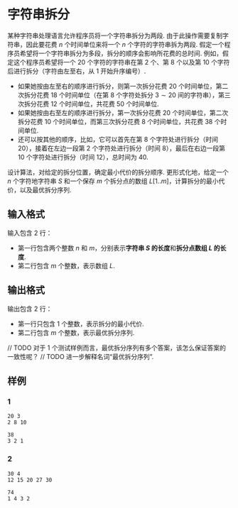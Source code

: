 # 字符串拆分

某种字符串处理语言允许程序员将一个字符串拆分为两段. 由于此操作需要复制字符串，因此要花费 $n$ 个时间单位来将一个 $n$ 个字符的字符串拆为两段. 假定一个程序员希望将一个字符串拆分为多段，拆分的顺序会影响所花费的总时间. 例如，假定这个程序员希望将一个 $20$ 个字符的字符串在第 $2$ 个、第 $8$ 个以及第 $10$ 个字符后进行拆分（字符由左至右，从 $1$ 开始升序编号）.

- 如果她按由左至右的顺序进行拆分，则第一次拆分花费 $20$ 个时间单位，第二次拆分花费 $18$ 个时间单位（在第 $8$ 个字符处拆分 $3 \sim 20$ 间的字符串），第三次拆分花费 $12$ 个时间单位，共花费 $50$ 个时间单位.
- 如果她按由右至左的顺序进行拆分，第一次拆分花费 $20$ 个时间单位，第二次拆分花费 $10$ 个时间单位，而第三次拆分花费 $8$ 个时间单位，共花费 $38$ 个时间单位.
- 还可以按其他的顺序，比如，它可以首先在第 $8$ 个字符处进行拆分（时间 $20$），接着在左边一段第 $2$ 个字符处进行拆分（时间 $8$），最后在右边一段第 $10$ 个字符处进行拆分（时间 $12$），总时间为 $40$.

设计算法，对给定的拆分位置，确定最小代价的拆分顺序. 更形式化地，给定一个 $n$ 个字符地字符串 $S$ 和一个保存 $m$ 个拆分点的数组 $L[1..m]$，计算拆分的最小代价，以及最优拆分序列.

## 输入格式

输入包含 $2$ 行：
- 第一行包含两个整数 $n$ 和 $m$，分别表示**字符串 $S$ 的长度**和**拆分点数组 $L$ 的长度**.
- 第二行包含 $m$ 个整数，表示数组 $L$.

## 输出格式

输出包含 $2$ 行：
- 第一行只包含 $1$ 个整数，表示拆分的最小代价.
- 第二行包含 $m$ 个整数，表示最优拆分序列.

// TODO 对于 1 个测试样例而言，最优拆分序列有多个答案，该怎么保证答案的一致性呢？
// TODO 进一步解释名词“最优拆分序列”.

## 样例

### 1

```input
20 3
2 8 10
```

```output
38
3 2 1
```

### 2

```input
30 4
12 15 20 27 30
```

```output
74
1 4 3 2
```
